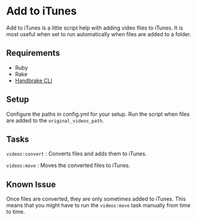 Add to iTunes
=============

Add to iTunes is a little script help with adding video files to iTunes. It is
most useful when set to run automatically when files are added to a folder.


Requirements
------------

- Ruby
- Rake
- [Handbrake CLI](http://handbrake.fr/downloads2.php)


Setup
-----

Configure the paths in config.yml for your setup. Run the script when files are added to the <code>original\_videos\_path</code>.


Tasks
-----

<code>videos:convert</code> 
: Converts files and adds them to iTunes.

<code>videos:move</code> 
: Moves the converted files to iTunes.


Known Issue
-----------

Once files are converted, they are only sometimes added to iTunes. This means
that you might have to run the <code>videos:move</code> task manually from time to time.
